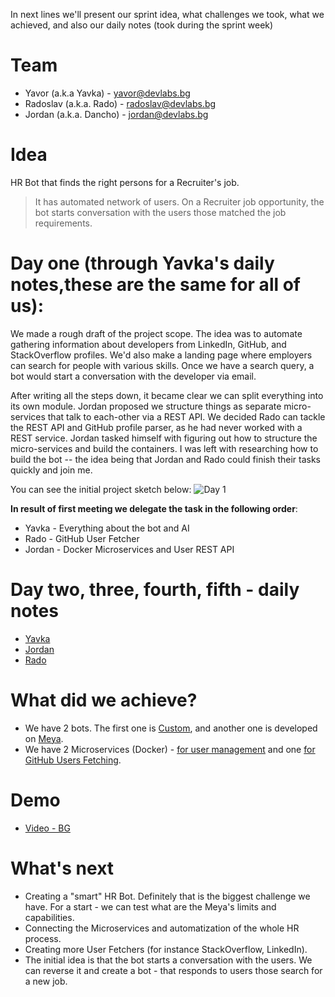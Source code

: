In next lines we'll present our sprint idea, what challenges we took, what we achieved, and also our daily notes (took during the sprint week)

# Team
- Yavor (a.k.a Yavka) - yavor@devlabs.bg
- Radoslav (a.k.a. Rado) - radoslav@devlabs.bg
- Jordan (a.k.a. Dancho) - jordan@devlabs.bg

# Idea
HR Bot that finds the right persons for a Recruiter's job. 
> It has automated network of users. On a Recruiter job opportunity, the bot starts conversation with the users those matched the job requirements.

# Day one (through Yavka's daily notes,these are the same for all of us):
We made a rough draft of the project scope. The idea was to automate gathering information about developers from LinkedIn, GitHub, and StackOverflow profiles. We'd also make a landing page where employers can search for people with various skills. Once we have a search query, a bot would start a conversation with the developer via email.

After writing all the steps down, it became clear we can split everything into its own module. Jordan proposed we structure things as separate micro-services that talk to each-other via a REST API. We decided Rado can tackle the REST API and GitHub profile parser, as he had never worked with a REST service. Jordan tasked himself with figuring out how to structure the micro-services and build the containers. I was left with researching how to build the bot -- the idea being that Jordan and Rado could finish their tasks quickly and join me.

You can see the initial project sketch below:
![Day 1](https://raw.githubusercontent.com/dev-labs-bg/hr-bot/master/documentation/sprint/img/day1.jpg)

**In result of first meeting we delegate the task in the following order**:

- Yavka  - Everything about the bot and AI
- Rado   - GitHub User Fetcher 
- Jordan - Docker Microservices and User REST API 

# Day two, three, fourth, fifth - daily notes
- [Yavka](https://github.com/dev-labs-bg/hr-bot/blob/master/documentation/sprint/yavka-summary-EN.md)
- [Jordan](https://github.com/dev-labs-bg/hr-bot/blob/master/documentation/sprint/jordan-summary-EN.md)
- [Rado](https://github.com/dev-labs-bg/hr-bot/blob/master/documentation/sprint/rado-summary-EN.md)


# What did we achieve?
- We have 2 bots. The first one is [Custom](https://github.com/dev-labs-bg/hr-bot/blob/master/documentation/sprint/yavka-summary-EN.md), and another one is developed on [Meya](https://github.com/dev-labs-bg/hr-bot/blob/master/documentation/sprint/jordan-summary-EN.md).
- We have 2 Microservices (Docker) - [for user management](https://github.com/dev-labs-bg/hr-bot/blob/master/documentation/sprint/jordan-summary-EN.md) and one [for GitHub Users Fetching](https://github.com/dev-labs-bg/hr-bot/blob/master/documentation/sprint/rado-summary-EN.md).

# Demo
- [Video - BG](https://www.youtube.com/watch?v=2KjhpK7ilKU&list=PLy-56ctrBPh-f8FM-MhA-vXfwr2odnmkj&index=2)

# What's next
- Creating a "smart" HR Bot. Definitely that is the biggest challenge we have. For a start - we can test what are the Meya's limits and capabilities.
- Connecting the Microservices and automatization of the whole HR process.
- Creating more User Fetchers (for instance StackOverflow, LinkedIn).
- The initial idea is that the bot starts a conversation with the users. We can reverse it and create a bot - that responds to users those search for a new job.


